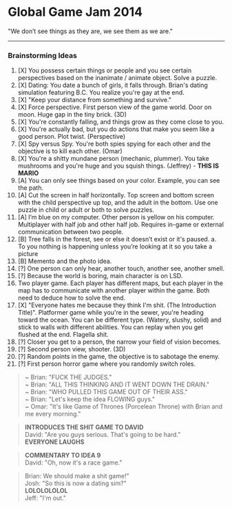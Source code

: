 Global Game Jam 2014
=====
"We don’t see things as they are, we see them as we are." 

------
### **Brainstorming Ideas**
1.	[X] You possess certain things or people and you see certain perspectives based on the inanimate / animate object. Solve a puzzle.
2.	[X] Dating: You date a bunch of girls, it falls through. Brian's dating simulation featuring B.C. You realize you're gay at the end.
3.	[X] "Keep your distance from something and survive."
4.	[X] Force perspective. First person view of the game world. Door on moon. Huge gap in the tiny brick. (3D)
5.	[X] You're constantly falling, and things grow as they come close to you.
6.	[X] You're actually bad, but you do actions that make you seem like a good person. Plot twist. (Perspective)
7.	[X] Spy versus Spy. You're both spies spying for each other and the objective is to kill each other. (Omar)
8.	[X] You're a shitty mundane person (mechanic, plummer). You take mushrooms and you're huge and you squish things. (Jeffrey) - **THIS IS MARIO**
9.	[A] You can only see things based on your color. Example, you can see the path.
10.	[A] Cut the screen in half horizontally. Top screen and bottom screen with the child perspective up top, and the adult in the bottom. Use one puzzle in child or adult or both to solve puzzles.
11.	[A] I’m blue on my computer. Other person is yellow on his computer. Multiplayer with half job and other half job. Requires in-game or external communication between two people.
12.	[B] Tree falls in the forest, see or else it doesn’t exist or it's paused.
        a.	To you nothing is happening unless you’re looking at it so you take a picture
13.	[B] Memento and the photo idea.
14.	[?] One person can only hear, another touch, another see, another smell.
15.	[?] Because the world is boring, main character is on LSD.
16.	Two player game. Each player has different maps, but each player in the map has to communicate with another player within the game. Both need to deduce how to solve the end.
17. [X] "Everyone hates me because they think I'm shit. (The Introduction Title)". Platformer game while you're in the sewer, you're heading toward the ocean. You can be different type. (Watery, slushy, solid) and stick to walls with different abilities. You can replay when you get flushed at the end. Flagella shit. 
18. [?] Closer you get to a person, the narrow your field of vision becomes.
19. [?] Second person view, shooter. (3D)
20. [?] Random points in the game, the objective is to sabotage the enemy.
21. [?] First person horror game where you randomly switch roles.

> ~ Brian: "FUCK THE JUDGES." <br/>
> ~ Brian: "ALL THIS THINKING AND IT WENT DOWN THE DRAIN." <br/>
> ~ Brian: "WHO PULLED THIS GAME OUT OF THEIR ASS." <br/>
> ~ Brian: "Let's keep the idea FLOWING guys." <br/>
> ~ Omar: "It's like Game of Thrones (Porcelean Throne) with Brian and me every morning." <br/>

> **INTRODUCES THE SHIT GAME TO DAVID** <br/>
> David: "Are you guys serious. That's going to be hard." <br/>
> **EVERYONE LAUGHS**

> **COMMENTARY TO IDEA 9** <br/>
> David: "Oh, now it's a race game."

> Brian: We should make a shit game!" <br/> 
> Josh: "So this is now a dating sim?" <br/>
> **LOLOLOLOLOL** <br/>
> Jeff: "I'm out."